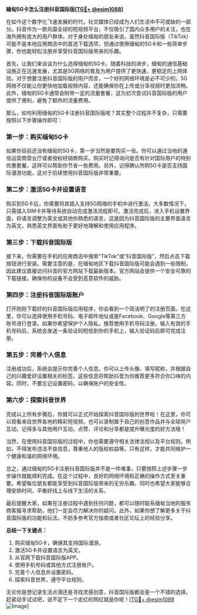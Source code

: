 **緬甸5G卡怎么注册抖音国际版[[TG💪+ @esim1088](https://t.me/s/esim1088)]**

在如今这个数字化飞速发展的时代，社交媒体已经成为人们生活中不可或缺的一部分。抖音作为一款风靡全球的短视频平台，不仅吸引了国内众多用户的关注，也在海外拥有庞大的用户群体。对于身处缅甸的朋友来说，虽然抖音国际版（TikTok）可能不是本地应用商店中的首选下载选项，但通过使用缅甸的5G卡和一些简单步骤，你也能轻松注册并享受抖音国际版带来的乐趣。

首先，让我们来谈谈为什么选择缅甸的5G卡。随着科技的进步，缅甸的通信基础设施正在迅速发展，尤其是5G网络的普及为用户提供了更快速、更稳定的上网体验。对于想要注册抖音国际版的用户而言，一个好的网络环境是必不可少的。5G网络不仅能让你更快地加载视频内容，还能确保你在上传或分享视频时更加流畅。此外，缅甸的5G卡通常会附带一定的流量套餐，这为初次尝试抖音国际版的用户提供了便利，避免了额外的流量费用。

那么，如何利用缅甸的5G卡注册抖音国际版呢？其实整个过程并不复杂，只需要按照以下步骤操作即可：

### 第一步：购买缅甸5G卡

如果你目前还没有缅甸的5G卡，第一步当然是要购买一张。你可以通过当地的通信运营商营业厅或者授权经销商购买。购买时记得询问是否有针对国际用户的特别优惠套餐，这样可以帮助你节省一些费用。另外，记得确认所购5G卡是否支持国际漫游功能，这对于后续使用抖音国际版非常重要。

### 第二步：激活5G卡并设置语言

购买到5G卡后，你需要将其插入支持5G网络的手机中进行激活。大多数情况下，只需插入SIM卡并等待系统自动完成激活流程即可。激活完成后，进入手机设置界面，将语言调整为英文或其他你熟悉的语言。这是因为抖音国际版的主要界面语言为英文，熟悉英文界面有助于更好地理解和使用应用程序。

### 第三步：下载抖音国际版

接下来，你需要在手机的应用商店中搜索“TikTok”或“抖音国际版”，然后点击下载按钮进行安装。需要注意的是，在缅甸地区下载抖音国际版可能会遇到一些限制，因此建议直接访问抖音的官方网站下载最新版本。官方网站会提供一个安全可靠的下载链接，确保你的设备不会受到恶意软件的威胁。

### 第四步：注册抖音国际版账户

打开刚刚下载好的抖音国际版应用程序，你会看到一个简洁明了的注册页面。在这里，你可以选择使用手机号码、电子邮件地址或是Facebook、Google等第三方账号进行登录。如果你希望保护个人隐私，推荐使用手机号码注册。输入有效的手机号码后，系统会发送一条验证码短信到你的手机上，输入验证码后即可完成注册。

### 第五步：完善个人信息

注册成功后，系统会提示你完善个人信息。你可以上传头像、填写昵称，并根据自己的兴趣爱好设置相关的标签。这些信息将帮助抖音为你推荐更多符合你口味的内容。同时，不要忘记设置密码，以确保账户的安全性。

### 第六步：探索抖音世界

完成以上所有步骤后，你就可以正式开始探索抖音国际版的世界啦！在这里，你可以观看来自世界各地的精彩短视频，也可以录制属于自己的创意作品并与全球用户互动。记得多与其他用户互动，点赞、评论和分享都是提升曝光度的好方法哦！

当然，在使用抖音国际版的过程中，你也需要遵守相关法律法规以及平台规则。例如，不得发布违法不良信息，尊重他人的版权权益等。只有这样，才能共同维护一个健康和谐的网络环境。

总之，通过缅甸的5G卡注册抖音国际版并不是一件难事，只要按照上述步骤一步步操作就能顺利完成。在这个过程中，良好的网络环境和正确的操作方式至关重要。希望每位朋友都能享受到抖音国际版带来的无穷乐趣，同时也希望大家能够合理安排时间，平衡好线上与线下生活的关系。

最后提醒大家，如果在注册过程中遇到任何问题，都可以随时联系缅甸当地的服务商客服寻求帮助，他们一定会尽力解决你的疑问。此外，如果你想了解更多关于抖音国际版的功能和玩法，不妨多参考官方指南或者社区论坛上的经验分享。

**总结一下关键点：**
1. 购买缅甸5G卡，确保其支持国际漫游。
2. 激活5G卡并设置语言为英文。
3. 从官网下载抖音国际版APP。
4. 使用手机号码或其他方式注册账户。
5. 完善个人信息并设置密码。
6. 探索抖音世界，遵守平台规则。

无论你是想记录生活点滴还是寻找灵感创意，抖音国际版都会是一个不错的选择。赶紧动手试试吧，说不定下一个走红的网红就是你呢！[[TG💪+ @esim1088](https://t.me/s/esim1088) ![Image](https://i.postimg.cc/4NQfJmqS/Snipaste-2025-05-13-00-14-12.png)]